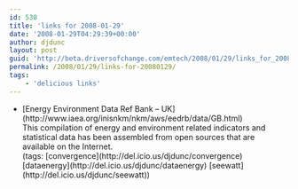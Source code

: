 ```yaml
---
id: 530
title: 'links for 2008-01-29'
date: '2008-01-29T04:29:39+00:00'
author: djdunc
layout: post
guid: 'http://beta.driversofchange.com/emtech/2008/01/29/links_for_20080129/'
permalink: /2008/01/29/links-for-20080129/
tags:
    - 'delicious links'
---
```


- <div class="delicious-link">[Energy Environment Data Ref Bank – UK](http://www.iaea.org/inisnkm/nkm/aws/eedrb/data/GB.html)</div><div class="delicious-extended">This compilation of energy and environment related indicators and statistical data has been assembled from open sources that are available on the Internet.</div><div class="delicious-tags">(tags: [convergence](http://del.icio.us/djdunc/convergence) [dataenergy](http://del.icio.us/djdunc/dataenergy) [seewatt](http://del.icio.us/djdunc/seewatt))</div>